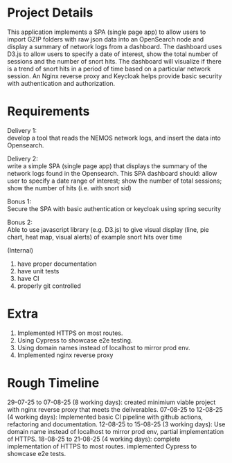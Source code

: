 # **Project Details**

This application implements a SPA (single page app) to allow users to import GZIP folders with raw json data into an OpenSearch node and display a summary of network logs from a dashboard. The dashboard uses D3.js to allow users to specify a date of interest, show the total number of sessions and the number of snort hits. The dashboard will visualize if there is a trend of snort hits in a period of time based on a particular network session. An Nginx reverse proxy and Keycloak helps provide basic security with authentication and authorization. 

# **Requirements**

Delivery 1:  
develop a tool that reads the NEMOS network logs, and insert the data into Opensearch.  

Delivery 2:  
write a simple SPA (single page app) that displays the summary of the network logs found in the Opensearch. This SPA dashboard should: allow user to specify a date range of interest; show the number of total sessions; show the number of hits (i.e. with snort sid)  

Bonus 1:  
Secure the SPA with basic authentication or keycloak using spring security  

Bonus 2:  
Able to use javascript library (e.g. D3.js) to give visual display (line, pie chart, heat map, visual alerts) of example snort hits over time  

(Internal)
1) have proper documentation
2) have unit tests
3) have CI
4) properly git controlled

# **Extra**

1) Implemented HTTPS on most routes.
2) Using Cypress to showcase e2e testing.
3) Using domain names instead of localhost to mirror prod env.
4) Implemented nginx reverse proxy

# **Rough Timeline**
29-07-25 to 07-08-25 (8 working days): created minimium viable project with nginx reverse proxy that meets the deliverables.
07-08-25 to 12-08-25 (4 working days): Implemented basic CI pipeline with github actions, refactoring and documentation.
12-08-25 to 15-08-25 (3 working days): Use domain name instead of localhost to mirror prod env, partial implementation of HTTPS.
18-08-25 to 21-08-25 (4 working days): complete implementation of HTTPS to most routes. implemented Cypress to showcase e2e tests.

